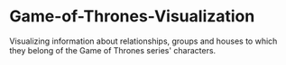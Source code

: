 # Game-of-Thrones-Visualization
Visualizing information about relationships, groups and houses to which they belong of the Game of Thrones series' characters.
